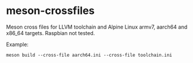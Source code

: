 # meson-crossfiles

Meson cross files for LLVM toolchain and Alpine Linux armv7, aarch64 and x86_64 targets.
Raspbian not tested.

Example:
```
meson build --cross-file aarch64.ini --cross-file toolchain.ini
```

